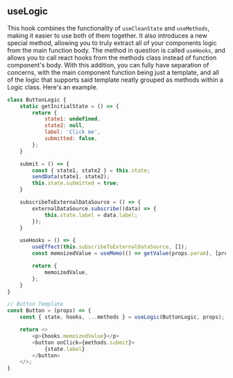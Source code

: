 ## useLogic
This hook combines the functionality of `useCleanState` and `useMethods`, making it easier to use both of them together. It also introduces a new special method, allowing you to truly extract all of your components logic from the main function body. The method in question is called `useHooks`, and allows you to call react hooks from the methods class instead of function component's body. With this addition, you can fully have separation of concerns, with the main component function being just a template, and all of the logic that supports said template neatly grouped as methods within a Logic class. Here's an example.

```js
class ButtonLogic {
	static getInitialState = () => {
		return {
			state1: undefined,
			state2: null,
			label: 'Click me',
			submitted: false,
		};
	}

	submit = () => {
		const { state1, state2 } = this.state;
		sendData(state1, state2);
		this.state.submitted = true;
	}

	subscribeToExternalDataSource = () => {
		externalDataSource.subscribe((data) => {
			this.state.label = data.label;
		});
	}

	useHooks = () => {
		useEffect(this.subscribeToExternalDataSource, []);
		const memoizedValue = useMemo(() => getValue(props.param), [props.param]);

		return {
			memoizedValue,
		};
	}
}

// Button Template
const Button = (props) => {
	const { state, hooks, ...methods } = useLogic(ButtonLogic, props);

	return <>
		<p>{hooks.memoizedValue}</p>
		<button onClick={methods.submit}>
			{state.label}
		</button>
	</>;
}
```
